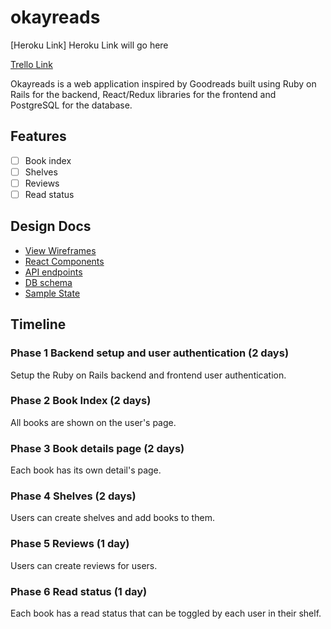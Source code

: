 # okayreads

[Heroku Link] Heroku Link will go here

[Trello Link][trello]

[trello]: https://trello.com/b/UhNrHi99/okayreads

Okayreads is a web application inspired by Goodreads built using Ruby on Rails for
the backend, React/Redux libraries for the frontend and PostgreSQL for the database.

## Features

- [ ] Book index
- [ ] Shelves
- [ ] Reviews
- [ ] Read status

## Design Docs
* [View Wireframes][wireframes]
* [React Components][components]
* [API endpoints][api-endpoints]
* [DB schema][schema]
* [Sample State][sample-state]

[wireframes]: docs/wireframes
[components]: docs/component_hierarchy.md
[sample-state]: docs/sample_state.md
[api-endpoints]: docs/api-endpoints.md
[schema]: docs/schema.md

## Timeline

### Phase 1 Backend setup and user authentication (2 days)
Setup the Ruby on Rails backend and frontend user authentication.

### Phase 2 Book Index (2 days)
All books are shown on the user's page.

### Phase 3 Book details page (2 days)
Each book has its own detail's page.

### Phase 4 Shelves (2 days)
Users can create shelves and add books to them.

### Phase 5 Reviews (1 day)
Users can create reviews for users.

### Phase 6 Read status (1 day)
Each book has a read status that can be toggled by each user in their shelf.
